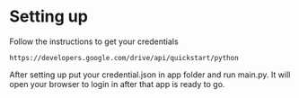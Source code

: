 # Setting up 
Follow the instructions to get your credentials

``
https://developers.google.com/drive/api/quickstart/python
``

After setting up put your credential.json in app folder and run main.py.
It will open your browser to login in after that app is ready to go.


